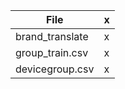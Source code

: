 |File                   |x|
|-----------------------|-|
|brand_translate        |x|
|group_train.csv        |x|
|devicegroup.csv        |x|
